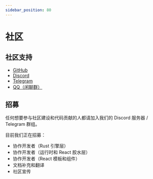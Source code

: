 ```yaml
---
sidebar_position: 80
---
```


# 社区

## 社区支持

- [GitHub](https://github.com/DeepSpaceMill)
- [Discord](https://discord.gg/wmTekCNarG)
- [Telegram](https://t.me/+tItb491Qzs04NTBl)
- [QQ（闲聊群）](http://qm.qq.com/cgi-bin/qm/qr?_wv=1027&k=dcB58s03NbyIENYYtp0IHa8aTcUzlBF4&authKey=cgKWlgzqOhczlLbJbGo%2F1wLiUzH%2FMXNSTxz%2BNhDjMufuw0egSin7eqZKoRD7vF4l&noverify=0&group_code=293602841)

## 招募

任何想要参与社区建设和代码贡献的人都请加入我们的 Discord 服务器 / Telegram 群组。

目前我们正在招募：

- 协作开发者（Rust 引擎层）
- 协作开发者（运行时和 React 胶水层）
- 协作开发者（React 模板和组件）
- 文档补充和翻译
- 社区宣传
